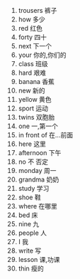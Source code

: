 1. trousers 裤子
2. how 多少
3. red 红色
4. forty 四十
5. next 下一个
6. your 你的,你们的
7. class 班级
8. hard 艰难
9. banana 香蕉
10. new 新的
11. yellow 黄色
12. sport 运动
13. twins 双胞胎
14. one 一,第一个
15. in front of 在...前面
16. here 这里
17. afternoon 下午
18. no 不 否定
19. monday 周一
20. grandma 奶奶
21. study 学习
22. shoe 鞋
23. where 在哪里
24. bed 床
25. nine 九
26. people 人
27. I 我
28. write 写
29. lesson 课,功课
30. thin 瘦的
